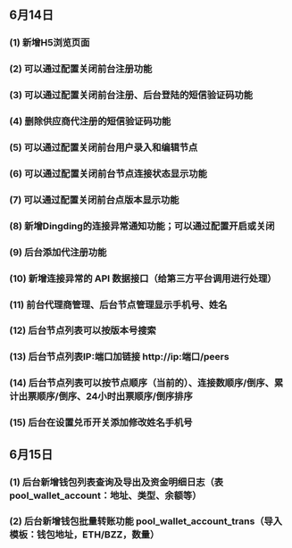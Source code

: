 

## 6月14日
### (1) 新增H5浏览页面
### (2) 可以通过配置关闭前台注册功能
### (3) 可以通过配置关闭前台注册、后台登陆的短信验证码功能
### (4) 删除供应商代注册的短信验证码功能
### (5) 可以通过配置关闭前台用户录入和编辑节点
### (6) 可以通过配置关闭前台节点连接状态显示功能
### (7) 可以通过配置关闭前台点版本显示功能
### (8) 新增Dingding的连接异常通知功能；可以通过配置开启或关闭
### (9) 后台添加代注册功能
### (10) 新增连接异常的 API 数据接口（给第三方平台调用进行处理）
### (11) 前台代理商管理、后台节点管理显示手机号、姓名
### (12) 后台节点列表可以按版本号搜索
### (13) 后台节点列表IP:端口加链接 http://ip:端口/peers
### (14) 后台节点列表可以按节点顺序（当前的）、连接数顺序/倒序、累计出票顺序/倒序、24小时出票顺序/倒序排序
### (15) 后台在设置兑币开关添加修改姓名手机号

## 6月15日
###  (1) 后台新增钱包列表查询及导出及资金明细日志（表pool_wallet_account：地址、类型、余额等）
###  (2) 后台新增钱包批量转账功能 pool_wallet_account_trans（导入模板：钱包地址，ETH/BZZ，数量）
